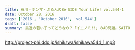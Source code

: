 ```yaml
---
title: 石川・ホンマ・ぶるんのBe-SIDE Your Life! vol.544-1
date: October 28, 2016
tags: ['2016', 'October 2016', 'vol.544']
draft: false
summary: 最近の若い子ってどうなの？「イエノミ!!」のAD問題。SAITO
---
```


http://project-phi.ddo.jp/ishikawa/ishikawa544_1.mp3